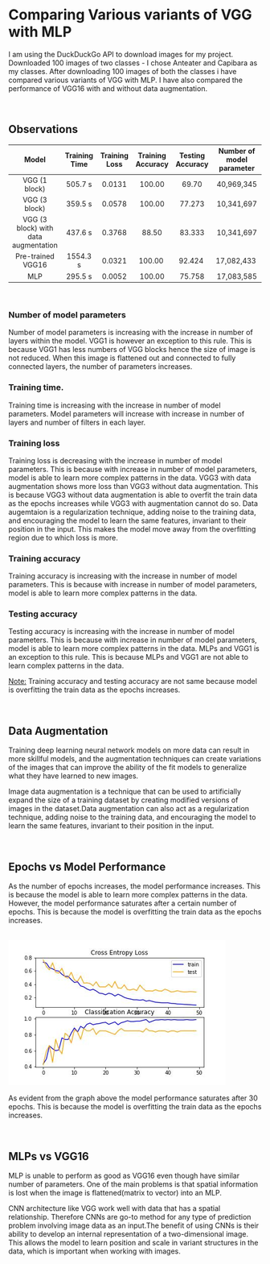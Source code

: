 # <b> Comparing Various variants of VGG with MLP </b>

I am using the DuckDuckGo API to download images for my project. Downloaded 100 images of two classes - I chose Anteater and Capibara as my classes. After downloading 100 images of both the classes i have compared various variants of VGG with MLP. I have also compared the performance of VGG16 with and without data augmentation.

<br>

## <b> Observations </b>

|Model  | Training Time        | Training Loss  | Training Accuracy | Testing Accuracy | Number of model parameter |
| :--------------:|:----------------:|:-------------:| :---------------:|:-------------:|:------------:|
| VGG (1 block) | 505.7 s      | 0.0131 | 100.00 |69.70 |40,969,345 |
| VGG (3 block) | 359.5 s     | 0.0578      |   100.00 |77.273 |10,341,697 |
| VGG (3 block) with data augmentation | 437.6 s | 0.3768      |    88.50 |83.333 |10,341,697 |
| Pre-trained VGG16  | 1554.3 s | 0.0321   |  100.00 |92.424 |17,082,433 |    
|MLP|  295.5 s | 0.0052 | 100.00 |  75.758 |  17,083,585 |


<br>

### <b> Number of model parameters </b>
Number of model parameters is increasing with the increase in number of layers within the model. VGG1 is however an exception to this rule. This is because VGG1 has less numbers of VGG blocks hence the size of image is not reduced. When this image is flattened out and connected to fully connected layers, the number of parameters increases.

### <b>Training time.</b> 
Training time is increasing with the increase in number of model parameters. Model parameters will increase with increase in number of layers and number of filters in each layer. 

### <b> Training loss </b>
Training loss is decreasing with the increase in number of model parameters. This is because with increase in number of model parameters, model is able to learn more complex patterns in the data. VGG3 with data augmentation shows more loss than VGG3 without data augmentation. This is because VGG3 without data augmentation is able to overfit the train data as the epochs increases while VGG3 with augmentation cannot do so. Data augemtaion is a regularization technique, adding noise to the training data, and encouraging the model to learn the same features, invariant to their position in the input. This makes the model move away from the overfitting region due to which loss is more.

### <b> Training accuracy </b>
Training accuracy is increasing with the increase in number of model parameters. This is because with increase in number of model parameters, model is able to learn more complex patterns in the data.

### <b> Testing accuracy </b>
Testing accuracy is increasing with the increase in number of model parameters. This is because with increase in number of model parameters, model is able to learn more complex patterns in the data. MLPs and VGG1 is an exception to this rule. This is because MLPs and VGG1 are not able to learn complex patterns in the data.

<u>Note:</u> Training accuracy and testing accuracy are not same because model is overfitting the train data as the epochs increases. 


<br>

## <b> Data Augmentation </b>

Training deep learning neural network models on more data can result in more skillful models, and the augmentation techniques can create variations of the images that can improve the ability of the fit models to generalize what they have learned to new images.

Image data augmentation is a technique that can be used to artificially expand the size of a training dataset by creating modified versions of images in the dataset.Data augmentation can also act as a regularization technique, adding noise to the training data, and encouraging the model to learn the same features, invariant to their position in the input.

<br>

## <b> Epochs vs Model Performance </b> 

As the number of epochs increases, the model performance increases. This is because the model is able to learn more complex patterns in the data. However, the model performance saturates after a certain number of epochs. This is because the model is overfitting the train data as the epochs increases.

<br>

<img src = ./plots/VGG_16_plot.jpg>

<br>

As evident from the graph above the model performance saturates after 30 epochs. This is because the model is overfitting the train data as the epochs increases.

<br>

## <b> MLPs vs VGG16 </b>

MLP is unable to perform as good as VGG16 even though have similar number of parameters. One of the main problems is that spatial information is lost when the image is flattened(matrix to vector) into an MLP. 

CNN architecture like VGG  work well with data that has a spatial relationship. Therefore CNNs are go-to method for any type of prediction problem involving image data as an input.The benefit of using CNNs is their ability to develop an internal representation of a two-dimensional image. This allows the model to learn position and scale in variant structures in the data, which is important when working with images.

